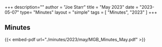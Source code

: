 +++
description=""
author = "Joe Starr"
title = "May 2023"
date = "2023-05-07"
type= "Minutes"
layout = "simple"
tags = [
    "Minutes",
    "2023"
]
+++

## Minutes

{{< embed-pdf url="./minutes/2023/may/MGB_Minutes_May.pdf" >}}

